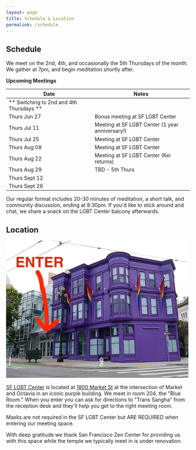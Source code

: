 ```yaml
---
layout: page
title: Schedule & Location
permalink: /schedule
---
```


## Schedule

We meet on the 2nd, 4th, and occasionally the 5th Thursdays of the month. We gather at 7pm, and begin meditation shortly after. 

**Upcoming Meetings**

| Date           | Notes
|----------------|--------
| ** Switching to 2nd and 4th Thursdays ** |
| Thurs Jun 27   | Bonus meeting at SF LGBT Center
| Thurs Jul 11   | Meeting at SF LGBT Center (1 year anniversary!)
| Thurs Jul 25   | Meeting at SF LGBT Center
| Thurs Aug 08   | Meeting at SF LGBT Center
| Thurs Aug 22   | Meeting at SF LGBT Center (Kei returns)
| Thurs Aug 29   | TBD - 5th Thurs 
| Thurs Sept 12  | 
| Thurs Sept 26  |


Our regular format includes 20-30 minutes of meditation, a short talk, and community discussion, ending at 8:30pm. If you'd like to stick around and chat, we share a snack on the LGBT Center balcony afterwards.

<!-- the stairs outside after the meeting. -->

## Location

<img src="images/sflgbtcenter.jpg" alt="a photo of the meeting place with an arrow pointing to the entrance" width="500px"/>

[SF LGBT Center](https://www.sfcenter.org/) is located at [1800 Market St](https://maps.app.goo.gl/4sThaKXq8nbWWsN39) at the intersection of Market and Octavia in an iconic purple building. We meet in room 204, the "Blue Room." When you enter you can ask for directions to "Trans Sangha" from the reception desk and they'll help you get to the right meeting room.

Masks are not required in the SF LGBT Center but ARE REQUIRED when entering our meeting space.

With deep gratitude we thank San Francisco Zen Center for providing us with this space while the temple we typically meet in is under renovation. 

<!-- <img src="images/San_Francisco_Zen_Center.jpg" alt="a photo of the meeting place with an arrow pointing to the entrance" width="400px"/> -->

<!-- [San Francisco Zen Center](https://sfzc.org) located at [300 Page St](https://goo.gl/maps/1tYkRHUwu3E2i5rz5). We meet in the Zendo located through the entrance on Laguna St. There will be signs and friendly trans people pointing the way. -->


